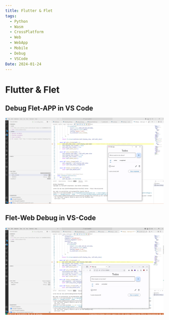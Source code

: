 ```yaml
---
title: Flutter & Flet
tags:
  - Python
  - Wasm
  - CrossPlatform
  - Web
  - WebApp
  - Mobile
  - Debug
  - VSCode
Date: 2024-01-24
---
```


# Flutter & Flet

## Debug Flet-APP in VS Code 

![](../_asset/2024-01-24_Flutter_Flet_image_1.png)

## Flet-Web Debug in VS-Code 

![](../_asset/2024-01-24_Flutter_Flet_image_2.png)


